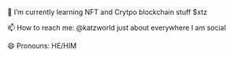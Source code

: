 

🌱 I’m currently learning NFT and Crytpo blockchain stuff $xtz 

📫 How to reach me: @katzworld just about everywhere I am social

😄 Pronouns: HE/HIM 

<!--
**katzworld/katzworld** is a ✨ _special_ ✨ repository because its `README.md` (this file) appears on your GitHub profile.

Here are some ideas to get you started:

- 🔭 I’m currently working on ...
🌱 I’m currently learning NFT and Crytpo blockchain stuff 
- 👯 I’m looking to collaborate on ...
- 🤔 I’m looking for help with ...
- 💬 Ask me about ...
📫 How to reach me: @katzworld just about everywhere I am social 
😄 Pronouns: HE/HIM 
- ⚡ Fun fact: ...
-->
